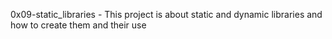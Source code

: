 0x09-static_libraries - This project is about static and dynamic libraries and how to create them and their use
